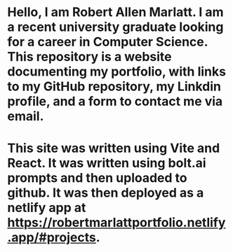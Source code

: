 # Hello, I am Robert Allen Marlatt. I am a recent university graduate looking for a career in Computer Science. This repository is a website documenting my portfolio, with links to my GitHub repository, my Linkdin profile, and a form to contact me via email.

# This site was written using Vite and React. It was written using bolt.ai prompts and then uploaded to github. It was then deployed as a netlify app at https://robertmarlattportfolio.netlify.app/#projects.
